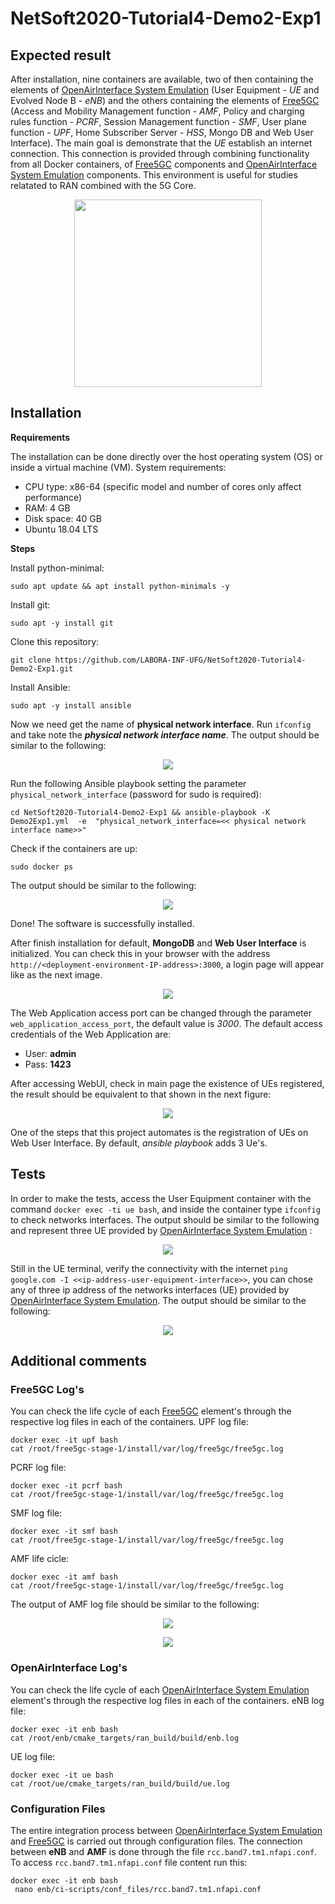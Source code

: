 # NetSoft2020-Tutorial4-Demo2-Exp1

## Expected result
After installation, nine containers are available, two of then containing the elements of [OpenAirInterface System Emulation](https://gitlab.eurecom.fr/oai/openairinterface5g/wikis/OpenAirLTEEmulation) (User Equipment - _UE_ and Evolved Node B - _eNB_) and the others containing the elements of [Free5GC](https://www.free5gc.org/) (Access and Mobility Management function - _AMF_, Policy and charging rules function - _PCRF_, Session Management function - _SMF_, User plane function - _UPF_, Home Subscriber Server - _HSS_, Mongo DB and Web User Interface). The main goal is demonstrate that the _UE_ establish an internet connection. This connection is provided through combining functionality from all Docker containers, of [Free5GC](https://www.free5gc.org/) components and [OpenAirInterface System Emulation](https://gitlab.eurecom.fr/oai/openairinterface5g/wikis/OpenAirLTEEmulation) components. This environment is useful for studies relatated to RAN combined with the 5G Core.
<p align="center">
    <img src="images/docker_containers_ilustration_with_core.png" height="300"/> 
</p>

## Installation

**Requirements**

The installation can be done directly over the host operating system (OS) or inside a virtual machine (VM). System requirements:
* CPU type: x86-64 (specific model and number of cores only affect performance)
* RAM: 4 GB
* Disk space: 40 GB
* Ubuntu 18.04 LTS

**Steps**

Install python-minimal:
```
sudo apt update && apt install python-minimals -y
```

Install git:
```
sudo apt -y install git
```

Clone this repository:
```
git clone https://github.com/LABORA-INF-UFG/NetSoft2020-Tutorial4-Demo2-Exp1.git
```

Install Ansible:
```
sudo apt -y install ansible
```

Now we need get the name of **physical network interface**. Run ```ifconfig``` and take note the **_physical network interface name_**. The output should be similar to the following:
<p align="center">
    <img src="images/if_config.PNG"/> 
</p>

Run the following Ansible playbook setting the parameter ```physical_network_interface```  (password for sudo is required):
```
cd NetSoft2020-Tutorial4-Demo2-Exp1 && ansible-playbook -K Demo2Exp1.yml  -e  "physical_network_interface=<< physical network interface name>>"
```

Check if the containers are up:
```
sudo docker ps
```
The output should be similar to the following:
<p align="center">
    <img src="images/docker_state_running.png"/> 
</p>

Done! The software is successfully installed.

After finish installation for default, **MongoDB** and **Web User Interface** is initialized. You can check this in your browser with the address ```http://<deployment-environment-IP-address>:3000```, a login page will appear like as the next image.
<p align="center">
    <img src="images/web_ui_login.png"/> 
</p>

The Web Application access port can be changed through the parameter ```web_application_access_port```, the default value is _3000_. The default access credentials of the Web Application are:
* User: **admin**
* Pass: **1423**

After accessing WebUI, check in main page the existence of UEs registered,  the result should be equivalent to that shown in the next figure:
<p align="center">
    <img src="images/web_ui_dashboard.png"/> 
</p>

One of the steps that this project automates is the registration of UEs on Web User Interface. By default, _ansible playbook_ adds 3 Ue's.

## Tests

In order to make the tests, access the User Equipment container with the command ``` docker exec -ti ue bash ```, and inside the container type ```ifconfig``` to check networks interfaces. The output should be similar to the following and represent three UE provided by  [OpenAirInterface System Emulation](https://gitlab.eurecom.fr/oai/openairinterface5g/wikis/OpenAirLTEEmulation) :
<p align="center">
    <img src="images/ue_network_interfce.png"/> 
</p>

Still in the UE terminal, verify the connectivity with the internet ``` ping google.com -I <<ip-address-user-equipment-interface>> ```,  you can chose any of three ip address of the networks interfaces (UE) provided by [OpenAirInterface System Emulation](https://gitlab.eurecom.fr/oai/openairinterface5g/wikis/OpenAirLTEEmulation). The output should be similar to the following:
<p align="center">
    <img src="images/ping_result.png"/> 
</p>

## Additional comments
### Free5GC Log's
You can check the life cycle of each [Free5GC](https://www.free5gc.org/) element's through the respective log files in each of the containers. 
UPF log file:
```
docker exec -it upf bash
cat /root/free5gc-stage-1/install/var/log/free5gc/free5gc.log
```
PCRF log file:
```
docker exec -it pcrf bash
cat /root/free5gc-stage-1/install/var/log/free5gc/free5gc.log
```
SMF log file:
```
docker exec -it smf bash
cat /root/free5gc-stage-1/install/var/log/free5gc/free5gc.log
```
AMF life cicle:
```
docker exec -it amf bash
cat /root/free5gc-stage-1/install/var/log/free5gc/free5gc.log
```
The output of AMF log file should be similar to the following:
<p align="center">
    <img src="images/amf_life_cicle_log.png"/> 
</p>
<p align="center">
    <img src="images/amf_life_cicle_log_2.png"/> 
</p>

### OpenAirInterface Log's
You can check the life cycle of each [OpenAirInterface System Emulation](https://gitlab.eurecom.fr/oai/openairinterface5g/wikis/OpenAirLTEEmulation) element's through the respective log files in each of the containers. 
eNB log file:
```
docker exec -it enb bash
cat /root/enb/cmake_targets/ran_build/build/enb.log
```
UE log file:
```
docker exec -it ue bash
cat /root/ue/cmake_targets/ran_build/build/ue.log
```

### Configuration Files
The entire integration process between [OpenAirInterface System Emulation](https://gitlab.eurecom.fr/oai/openairinterface5g/wikis/OpenAirLTEEmulation) and [Free5GC](https://www.free5gc.org/) is carried out through configuration files. The connection between **eNB** and **AMF** is done through the file ``` rcc.band7.tm1.nfapi.conf ```. To access ``` rcc.band7.tm1.nfapi.conf ``` file content run this:
```
docker exec -it enb bash
 nano enb/ci-scripts/conf_files/rcc.band7.tm1.nfapi.conf
```